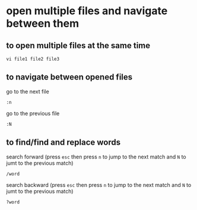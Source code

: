 # open multiple files and navigate between them

## to open multiple files at the same time
```
vi file1 file2 file3
```

## to navigate between opened files
go to the next file
```
:n
```

go to the previous file
```
:N
```

## to find/find and replace words
search forward (press `esc` then press `n` to jump to the next match and `N` to jumt to the previous match)
```
/word
```

search backward (press `esc` then press `n` to jump to the next match and `N` to jumt to the previous match)
```
?word
```
